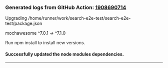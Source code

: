 ### Generated logs from GitHub Action: [1908690714](https://github.com/stolostron/search-e2e-test/actions/runs/1908690714)
Upgrading /home/runner/work/search-e2e-test/search-e2e-test/package.json

 mochawesome  ^7.0.1  →  ^7.1.0     

Run npm install to install new versions.

#### Successfully updated the node modules dependencies.
---
